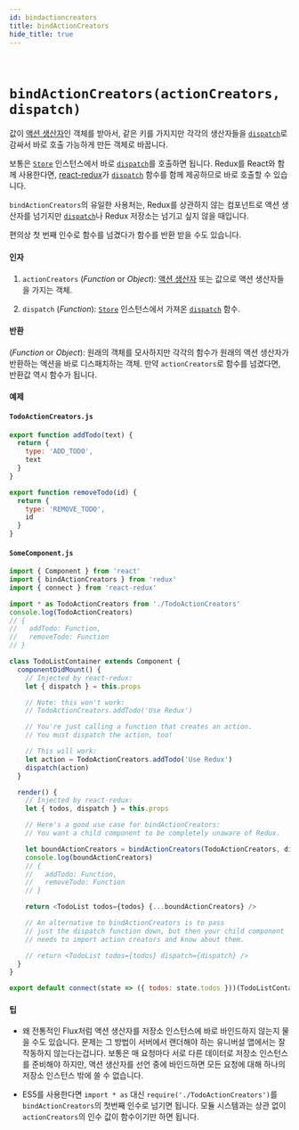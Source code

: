 ```yaml
---
id: bindactioncreators
title: bindActionCreators
hide_title: true
---
```


&nbsp;

# `bindActionCreators(actionCreators, dispatch)`

값이 [액션 생산자](../understanding/thinking-in-redux/Glossary.md#액션-생산자)인 객체를 받아서, 같은 키를 가지지만 각각의 생산자들을 [`dispatch`](Store.md#dispatch)로 감싸서 바로 호출 가능하게 만든 객체로 바꿉니다.

보통은 [`Store`](Store.md) 인스턴스에서 바로 [`dispatch`](Store.md#dispatch)를 호출하면 됩니다. Redux를 React와 함께 사용한다면, [react-redux](https://github.com/gaearon/react-redux)가 [`dispatch`](Store.md#dispatch) 함수를 함께 제공하므로 바로 호출할 수 있습니다.

`bindActionCreators`의 유일한 사용처는, Redux를 상관하지 않는 컴포넌트로 액션 생산자를 넘기지만 [`dispatch`](Store.md#dispatch)나 Redux 저장소는 넘기고 싶지 않을 때입니다.

편의상 첫 번째 인수로 함수를 넘겼다가 함수를 반환 받을 수도 있습니다.

#### 인자

1. `actionCreators` (_Function_ or _Object_): [액션 생산자](../understanding/thinking-in-redux/Glossary.md#액션-생산자) 또는 값으로 액션 생산자들을 가지는 객체.

2. `dispatch` (_Function_): [`Store`](Store.md) 인스턴스에서 가져온 [`dispatch`](Store.md#dispatch) 함수.

#### 반환

(_Function_ or _Object_): 원래의 객체를 모사하지만 각각의 함수가 원래의 액션 생산자가 반환하는 액션을 바로 디스패치하는 객체. 만약 `actionCreators`로 함수를 넘겼다면, 반환값 역시 함수가 됩니다.

#### 예제

#### `TodoActionCreators.js`

```js
export function addTodo(text) {
  return {
    type: 'ADD_TODO',
    text
  }
}

export function removeTodo(id) {
  return {
    type: 'REMOVE_TODO',
    id
  }
}
```

#### `SomeComponent.js`

```js
import { Component } from 'react'
import { bindActionCreators } from 'redux'
import { connect } from 'react-redux'

import * as TodoActionCreators from './TodoActionCreators'
console.log(TodoActionCreators)
// {
//   addTodo: Function,
//   removeTodo: Function
// }

class TodoListContainer extends Component {
  componentDidMount() {
    // Injected by react-redux:
    let { dispatch } = this.props

    // Note: this won't work:
    // TodoActionCreators.addTodo('Use Redux')

    // You're just calling a function that creates an action.
    // You must dispatch the action, too!

    // This will work:
    let action = TodoActionCreators.addTodo('Use Redux')
    dispatch(action)
  }

  render() {
    // Injected by react-redux:
    let { todos, dispatch } = this.props

    // Here's a good use case for bindActionCreators:
    // You want a child component to be completely unaware of Redux.

    let boundActionCreators = bindActionCreators(TodoActionCreators, dispatch)
    console.log(boundActionCreators)
    // {
    //   addTodo: Function,
    //   removeTodo: Function
    // }

    return <TodoList todos={todos} {...boundActionCreators} />

    // An alternative to bindActionCreators is to pass
    // just the dispatch function down, but then your child component
    // needs to import action creators and know about them.

    // return <TodoList todos={todos} dispatch={dispatch} />
  }
}

export default connect(state => ({ todos: state.todos }))(TodoListContainer)
```

#### 팁

- 왜 전통적인 Flux처럼 액션 생산자를 저장소 인스턴스에 바로 바인드하지 않는지 물을 수도 있습니다. 문제는 그 방법이 서버에서 랜더해야 하는 유니버설 앱에서는 잘 작동하지 않는다는겁니다. 보통은 매 요청마다 서로 다른 데이터로 저장소 인스턴스를 준비해야 하지만, 액션 생산자를 선언 중에 바인드하면 모든 요청에 대해 하나의 저장소 인스턴스 밖에 쓸 수 없습니다.

- ES5를 사용한다면 `import * as` 대신 `require('./TodoActionCreators')`를 `bindActionCreators`의 첫번째 인수로 넘기면 됩니다. 모듈 시스템과는 상관 없이 `actionCreators`의 인수 값이 함수이기만 하면 됩니다.
